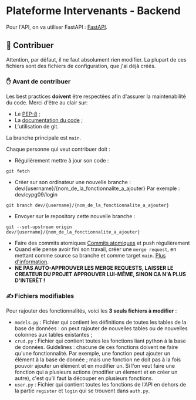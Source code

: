 # Plateforme Intervenants - Backend

Pour l'API, on va utiliser FastAPI : 
[FastAPI](https://fastapi.tiangolo.com/).

## 🤲 Contribuer

Attention, par défaut, il ne faut absolument rien modifier. La plupart de ces fichiers sont des fichiers de configuration, que j'ai déjà créés. 

### ✋ Avant de contribuer

Les best practices **doivent** être respectées afin d'assurer la maintenabilité du code.
Merci d'être au clair sur:
- Le [PEP-8](https://www.python.org/dev/peps/pep-0008/#introduction) ;
- La [documentation du code](https://realpython.com/documenting-python-code/) ;
- L'utilisation de git.

La branche principale est `main`.

Chaque personne qui veut contribuer doit : 
- Régulièrement mettre à jour son code :
```
git fetch
```
- Créer sur son ordinateur une nouvelle branche : dev/{username}/{nom_de_la_fonctionnalite_a_ajouter}
Par exemple : dev/cypg09/login
```
git branch dev/{username}/{nom_de_la_fonctionnalite_a_ajouter}
```
- Envoyer sur le repository cette nouvelle branche :
```
git --set-upstream origin dev/{username}/{nom_de_la_fonctionnalite_a_ajouter}
```
- Faire des commits atomiques [Commits atomiques](https://letmegooglethat.com/?q=git+atomic+commits) et push régulièrement
- Quand elle pense avoir fini son travail, créer une `merge request`, en mettant comme source sa branche et comme target `main`. [Plus d'information](https://docs.gitlab.com/ee/user/project/merge_requests/creating_merge_requests.html). 
- **NE PAS AUTO-APPROUVER LES MERGE REQUESTS, LAISSER LE CREATEUR DU PROJET APPROUVER LUI-MÊME, SINON CA N'A PLUS D'INTERÊT !**


### ✍️ Fichiers modifiables 

Pour rajouter des fonctionnalités, voici les **3 seuls fichiers à modifier** :
- `models.py` : Fichier qui contient les définitions de toutes les tables de la base de données : on peut rajouter de nouvelles tables ou de nouvelles colonnes aux tables existantes ;
- `crud.py` : Fichier qui contient toutes les fonctions liant python à la base de données. Guidelines : chacune de ces fonctions doivent ne faire qu'une fonctionnalité. Par exemple, une fonction peut ajouter un élément à la base de donnée ; mais une fonction ne doit pas à la fois pouvoir ajouter un élément et en modifier un. Si l'on veut faire une fonction qui a plusieurs actions (modifier un élement et en créer un autre), c'est qu'il faut la découper en plusieurs fonctions. 
- `user.py` : Fichier qui contient toutes les fonctions de l'API en dehors de la partie `register` et `login` qui se trouvent dans `auth.py`.
